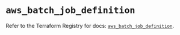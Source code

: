 # `aws_batch_job_definition`

Refer to the Terraform Registry for docs: [`aws_batch_job_definition`](https://registry.terraform.io/providers/hashicorp/aws/5.83.0/docs/resources/batch_job_definition).
